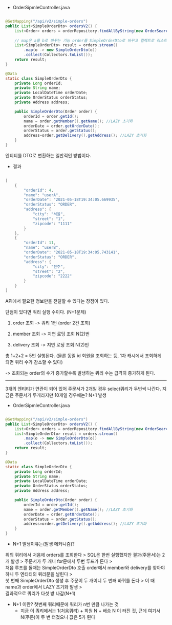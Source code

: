 


* OrderSipmleController.java

```java

@GetMapping("/api/v2/simple-orders")
public List<SimpleOrderDto> ordersV2() {
    List<Order> orders = orderRepository.findAllByString(new OrderSearch());
    
    // map은 a를 b로 바꾸는 기능 order를 SimpleOrderDto로 바꾸고 컬렉트로 리스트로 변환하는 과정
    List<SimpleOrderDto> result = orders.stream()
        .map(o -> new SimpleOrderDto(o))
        .collect(Collectors.toList());
    return result;
}

@Data
static class SimpleOrderDto {
    private Long orderId;
    private String name;
    private LocalDateTime orderDate;
    private OrderStatus orderStatus;
    private Address address;

    public SimpleOrderDto(Order order) {
        orderId = order.getId();
        name = order.getMember().getName(); //LAZY 초기화
        orderDate = order.getOrderDate();
        orderStatus = order.getStatus();
        address=order.getDelivery().getAddress(); //LAZY 초기화
    }
}

```

엔티티를 DTO로 변환하는 일반적인 방법이다.

- 결과

```java

[
    {
        "orderId": 4,
        "name": "userA",
        "orderDate": "2021-05-18T19:34:05.669935",
        "orderStatus": "ORDER",
        "address": {
            "city": "서울",
            "street": "1",
            "zipcode": "1111"
        }
    },
    {
        "orderId": 11,
        "name": "userB",
        "orderDate": "2021-05-18T19:34:05.743141",
        "orderStatus": "ORDER",
        "address": {
            "city": "진주",
            "street": "2",
            "zipcode": "2222"
        }
    }
]

```
API에서 필요한 정보만을 전달할 수 있다는 장점이 있다.

단점이 있다면 쿼리 실행 수이다. (N+1문제)

1. order 조회 -> 쿼리 1번 (order 2건 조회)

2. member 조회 -> 지연 로딩 조회 N(2)번

3. delivery 조회 -> 지연 로딩 조회 N(2)번

총 1+2+2 = 5번 실행된다. (물론 동일 id 회원을 조회하는 등, 1차 캐시에서 조회하게 되면 쿼리 수가 감소할 수 있다)

-> 조회되는 order의 수가 증가할수록 발생하는 쿼리 수는 급격히 증가하게 된다.

--- 


3개의 엔티티가 연관이 되어 있어 주문서가 2개일 경우 select쿼리가 두번씩 나간다. 지금은 주문서가 두개라지만 10개일 경우에는? N+1 발생

* OrderSipmleController.java

```java

@GetMapping("/api/v2/simple-orders")
public List<SimpleOrderDto> ordersV2() {
    List<Order> orders = orderRepository.findAllByString(new OrderSearch());
    List<SimpleOrderDto> result = orders.stream()
        .map(o -> new SimpleOrderDto(o))
        .collect(Collectors.toList());
    return result;
}

@Data
static class SimpleOrderDto {
    private Long orderId;
    private String name;
    private LocalDateTime orderDate;
    private OrderStatus orderStatus;
    private Address address;

    public SimpleOrderDto(Order order) {
        orderId = order.getId();
        name = order.getMember().getName(); //LAZY 초기화
        orderDate = order.getOrderDate();
        orderStatus = order.getStatus();
        address=order.getDelivery().getAddress(); //LAZY 초기화
    }
}

```

* N+1 발생이유는(발생 메커니즘)?

위의 쿼리에서 처음에 orders를 조회한다 > SQL은 한번 실행했지만 결과(주문서)는 2개 발생 > 주문서가 두 개니 for문에서 두번 루프가 돈다 > <br/>
처음 루프를 돌때는 SimpleOrderDto 호출 order에서 member와 delivery를 찾아야 하니 두 엔티티의 쿼리문을 날린다 > <br/>
첫 번째 SimpleOrderDto 생성 후 주문이 두 개이니 두 번째 바퀴를 돈다 > 이 때 name과 order에서 LAZY 초기화 발생 > <br/>
결과적으로 쿼리가 다섯 방 나감(N+1)

* N+1 이란? 첫번째 쿼리때문에 쿼리가 n번 만큼 나가는 것
  * 지금 이 쿼리에서는 1(처음쿼리) + 회원 N + 배송 N 이 터진 것, 근데 여기서 N(주문)이 두 번 터졌으니 값은 5가 된다

